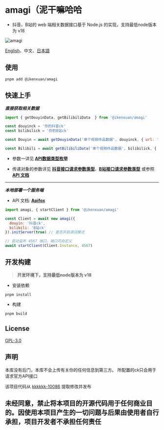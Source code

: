 # amagi（泥干嘛哈哈

* 抖音、B站的 web 端相关数据接口基于 Node.js 的实现，支持最低node版本为 v18

![amagi](https://socialify.git.ci/ikenxuan/amagi/image?font=Source%20Code%20Pro&forks=1&issues=1&language=1&name=1&owner=1&pattern=Floating%20Cogs&pulls=1&stargazers=1&theme=Auto)


[English](./README.md)、中文、[日本語](./README-JP.md)
## 使用
```
pnpm add @ikenxuan/amagi
```
## 快速上手

**_直接获取相关数据_**
```js
import { getDouyinData, getBilibiliData  } from '@ikenxuan/amagi'

const douyinck = '你的抖音ck'
const bilibilick = '你的B站ck'

const Douyin = await getDouyinData('单个视频作品数据', douyinck, { url: 'https://v.douyin.com/irHntHL7' })

const Bilibili = await getBilibiliData('单个视频作品数据', bilibilick, { url: 'https://b23.tv/9JvEHhJ' })
```
* 参数一详见 [**API数据类型枚举**](./src/types/DataType.ts)

* 传递对象的参数详见 [**抖音接口请求参数类型**](./src/types/DouyinAPIParams.ts)、[**B站接口请求参数类型**](./src/types/BilibiliAPIParams.ts) 或参照 [**API 文档**](https://amagi.apifox.cn)

---

**_本地部署一个服务端_**
* API 文档: [**Apifox**](https://amagi.apifox.cn)

```js
import amagi, { startClient } from '@ikenxuan/amagi'

const Client = await new amagi({
  douyin: '抖音ck',
  bilibili: 'B站ck'
}).initServer(true) // 是否开启调试模式

// 启动监听 4567 端口，端口可自定义
await startClient(Client.Instance, 4567)
```

## 开发构建
> **开发环境下，支持最低node版本为 v18**

* 安装依赖
```
pnpm install
```
* 构建
```
pnpm build
```

## License
[GPL-3.0](https://github.com/ikenxuan/amagi/blob/main/LICENSE)

## 声明
本库没有后门，本库不会上传有关你的任何信息到第三方。
所配置的ck只会用于请求官方API接口

该项目代码从 [kkkkkk-10086](https://github.com/ikenxuan/kkkkkk-10086) 提取修改并发布

<h2>未经同意，禁止将本项目的开源代码用于任何商业目的。因使用本项目产生的一切问题与后果由使用者自行承担，项目开发者不承担任何责任</h2>
